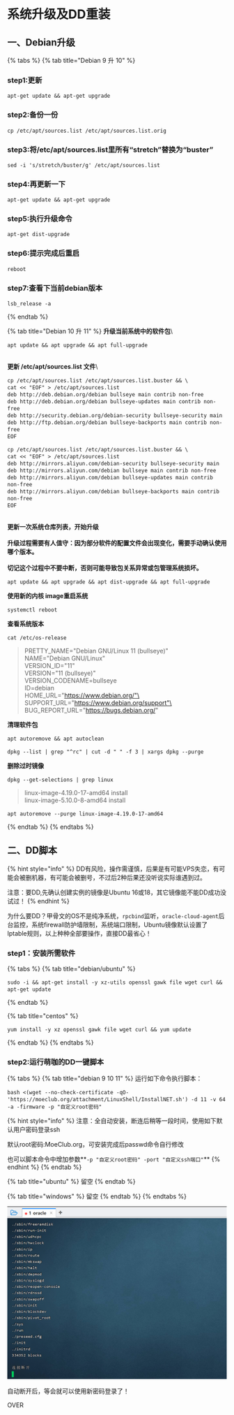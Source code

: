 # 系统升级及DD重装

## 一、Debian升级

{% tabs %}
{% tab title="Debian 9 升 10" %}
### step1:**更新**

```
apt-get update && apt-get upgrade
```

### **step2:备份一份**

```
cp /etc/apt/sources.list /etc/apt/sources.list.orig
```

### **step3:将/etc/apt/sources.list里所有“stretch”替换为“buster”**

```
sed -i 's/stretch/buster/g' /etc/apt/sources.list
```

### **step4:再更新一下**

```
apt-get update && apt-get upgrade
```

### **step5:执行升级命令**

```
apt-get dist-upgrade
```

### **step6:提示完成后重启**

```
reboot
```

### **step7:查看下当前debian版本**

```
lsb_release -a
```


{% endtab %}

{% tab title="Debian 10 升 11" %}
**升级当前系统中的软件包**\


```
apt update && apt upgrade && apt full-upgrade
```

\
**更新 /etc/apt/sources.list 文件**\


```
cp /etc/apt/sources.list /etc/apt/sources.list.buster && \
cat << "EOF" > /etc/apt/sources.list
deb http://deb.debian.org/debian bullseye main contrib non-free
deb http://deb.debian.org/debian bullseye-updates main contrib non-free
deb http://security.debian.org/debian-security bullseye-security main
deb http://ftp.debian.org/debian bullseye-backports main contrib non-free
EOF
```



```
cp /etc/apt/sources.list /etc/apt/sources.list.buster && \
cat << "EOF" > /etc/apt/sources.list
deb http://mirrors.aliyun.com/debian-security bullseye-security main
deb http://mirrors.aliyun.com/debian bullseye main contrib non-free
deb http://mirrors.aliyun.com/debian bullseye-updates main contrib non-free
deb http://mirrors.aliyun.com/debian bullseye-backports main contrib non-free
EOF
```

\
**更新一次系统仓库列表，开始升级**\
\
**升级过程需要有人值守：因为部分软件的配置文件会出现变化，需要手动确认使用哪个版本。**\
\
**切记这个过程中不要中断，否则可能导致包关系异常或包管理系统损坏。**

```
apt update && apt upgrade && apt dist-upgrade && apt full-upgrade
```

**使用新的内核 image重启系统**

```
systemctl reboot
```

**查看系统版本**

```
cat /etc/os-release
```



> PRETTY\_NAME="Debian GNU/Linux 11 (bullseye)"\
> NAME="Debian GNU/Linux"\
> VERSION\_ID="11"\
> VERSION="11 (bullseye)"\
> VERSION\_CODENAME=bullseye\
> ID=debian\
> HOME\_URL="https://www.debian.org/"\
> SUPPORT\_URL="https://www.debian.org/support"\
> BUG\_REPORT\_URL="https://bugs.debian.org/"

**清理软件包**

```
apt autoremove && apt autoclean
```

```
dpkg --list | grep "^rc" | cut -d " " -f 3 | xargs dpkg --purge
```

**删除过时镜像**

```
dpkg --get-selections | grep linux
```

> linux-image-4.19.0-17-amd64                     install\
> linux-image-5.10.0-8-amd64                      install

```
apt autoremove --purge linux-image-4.19.0-17-amd64
```
{% endtab %}
{% endtabs %}



## 二、DD脚本

{% hint style="info" %}
DD有风险，操作需谨慎，后果是有可能VPS失恋，有可能会被删机器，有可能会被删号，不过后2种后果还没听说实际谁遇到过。

注意：要DD,先确认创建实例的镜像是Ubuntu 16或18，其它镜像能不能DD成功没试过！
{% endhint %}

为什么要DD？甲骨文的OS不是纯净系统，`rpcbind`监听，`oracle-cloud-agent`后台监控，系统firewall防护墙限制，系统端口限制，Ubuntu镜像默认设置了Iptable规则，以上种种全部要操作，直接DD最省心！

### step1：安装所需软件

{% tabs %}
{% tab title="debian/ubuntu" %}
```
sudo -i && apt-get install -y xz-utils openssl gawk file wget curl && apt-get update
```
{% endtab %}

{% tab title="centos" %}
```
yum install -y xz openssl gawk file wget curl && yum update
```
{% endtab %}
{% endtabs %}

### step2:运行萌咖的DD一键脚本

{% tabs %}
{% tab title="debian 9 10 11" %}
运行如下命令执行脚本：&#x20;

```
bash <(wget --no-check-certificate -qO- 'https://moeclub.org/attachment/LinuxShell/InstallNET.sh') -d 11 -v 64 -a -firmware -p "自定义root密码"
```

{% hint style="info" %}
注意：全自动安装，断连后稍等一段时间，使用如下默认用户密码登录ssh

默认root密码:MoeClub.org，可安装完成后passwd命令自行修改

也可以脚本命令中增加参数**`-p "自定义root密码" -port "自定义ssh端口"`**
{% endhint %}
{% endtab %}

{% tab title="ubuntu" %}
留空
{% endtab %}

{% tab title="windows" %}
留空
{% endtab %}
{% endtabs %}

![](<../.gitbook/assets/image (83).png>)

自动断开后，等会就可以使用新密码登录了！

OVER
